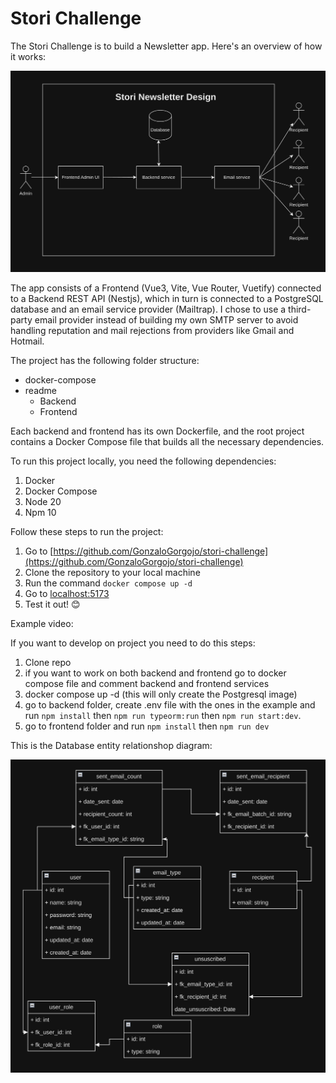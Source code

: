 # Stori Challenge

The Stori Challenge is to build a Newsletter app. Here's an overview of how it works:

![screenshot](./assets/storidesign.png)

The app consists of a Frontend (Vue3, Vite, Vue Router, Vuetify) connected to a Backend REST API (Nestjs), which in turn is connected to a PostgreSQL database and an email service provider (Mailtrap). I chose to use a third-party email provider instead of building my own SMTP server to avoid handling reputation and mail rejections from providers like Gmail and Hotmail.

The project has the following folder structure:

- docker-compose
- readme
  - Backend
  - Frontend

Each backend and frontend has its own Dockerfile, and the root project contains a Docker Compose file that builds all the necessary dependencies.

To run this project locally, you need the following dependencies:

1. Docker
2. Docker Compose
3. Node 20
4. Npm 10

Follow these steps to run the project:

1. Go to [https://github.com/GonzaloGorgojo/stori-challenge](https://github.com/GonzaloGorgojo/stori-challenge)
2. Clone the repository to your local machine
3. Run the command `docker compose up -d`
4. Go to [localhost:5173](http://localhost:5173)
5. Test it out! 😊

Example video:

If you want to develop on project you need to do this steps:

1. Clone repo
2. if you want to work on both backend and frontend go to docker compose file and comment backend and frontend services
3. docker compose up -d (this will only create the Postgresql image)
4. go to backend folder, create .env file with the ones in the example and run `npm install` then `npm run typeorm:run` then `npm run start:dev`.
5. go to frontend folder and run `npm install` then `npm run dev`

This is the Database entity relationshop diagram:

![screenshot](./assets/database.png)
